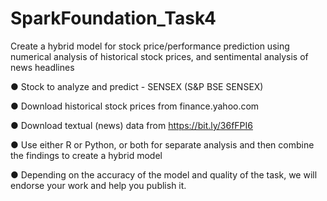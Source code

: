 # SparkFoundation_Task4

Create a hybrid model for stock price/performance prediction using numerical analysis of historical stock prices, and sentimental analysis of news headlines

● Stock to analyze and predict - SENSEX (S&P BSE SENSEX)

● Download historical stock prices from finance.yahoo.com

● Download textual (news) data from https://bit.ly/36fFPI6

● Use either R or Python, or both for separate analysis and then combine the findings to create a hybrid model

● Depending on the accuracy of the model and quality of the task, we will endorse your work and help you publish it.
